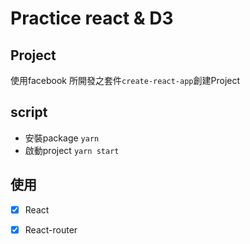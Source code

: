 # Practice react & D3

## Project
  使用facebook 所開發之套件`create-react-app`創建Project

## script
  - 安裝package
    `yarn`
  - 啟動project
   `yarn start`

## 使用
  - [x] React
  - [x] React-router

